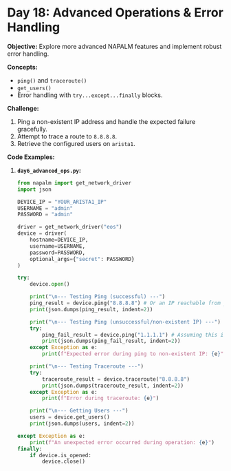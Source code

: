 # **Day 18: Advanced Operations & Error Handling**

**Objective:** Explore more advanced NAPALM features and implement robust error handling.

**Concepts:**

  * `ping()` and `traceroute()`
  * `get_users()`
  * Error handling with `try...except...finally` blocks.

**Challenge:**

1.  Ping a non-existent IP address and handle the expected failure gracefully.
2.  Attempt to trace a route to `8.8.8.8`.
3.  Retrieve the configured users on `arista1`.

**Code Examples:**

1.  **`day6_advanced_ops.py`:**
    ```python
    from napalm import get_network_driver
    import json

    DEVICE_IP = "YOUR_ARISTA1_IP"
    USERNAME = "admin"
    PASSWORD = "admin"

    driver = get_network_driver("eos")
    device = driver(
        hostname=DEVICE_IP,
        username=USERNAME,
        password=PASSWORD,
        optional_args={"secret": PASSWORD}
    )

    try:
        device.open()

        print("\n--- Testing Ping (successful) ---")
        ping_result = device.ping("8.8.8.8") # Or an IP reachable from your cEOS
        print(json.dumps(ping_result, indent=2))

        print("\n--- Testing Ping (unsuccessful/non-existent IP) ---")
        try:
            ping_fail_result = device.ping("1.1.1.1") # Assuming this is not reachable
            print(json.dumps(ping_fail_result, indent=2))
        except Exception as e:
            print(f"Expected error during ping to non-existent IP: {e}")

        print("\n--- Testing Traceroute ---")
        try:
            traceroute_result = device.traceroute("8.8.8.8")
            print(json.dumps(traceroute_result, indent=2))
        except Exception as e:
            print(f"Error during traceroute: {e}")

        print("\n--- Getting Users ---")
        users = device.get_users()
        print(json.dumps(users, indent=2))

    except Exception as e:
        print(f"An unexpected error occurred during operation: {e}")
    finally:
        if device.is_opened:
            device.close()
    ```
